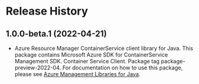 # Release History

## 1.0.0-beta.1 (2022-04-21)

- Azure Resource Manager ContainerService client library for Java. This package contains Microsoft Azure SDK for ContainerService Management SDK. Container Service Client. Package tag package-preview-2022-04. For documentation on how to use this package, please see [Azure Management Libraries for Java](https://aka.ms/azsdk/java/mgmt).
